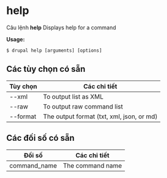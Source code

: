 # help
Câu lệnh **help** Displays help for a command

**Usage:**
```
$ drupal help [arguments] [options] 
```

## Các tùy chọn có sẵn
Tùy chọn | Các chi tiết
-------|-------------
--xml | To output list as XML
--raw | To output raw command list
--format | The output format (txt, xml, json, or md)

## Các đối số có sẵn
Đối số | Các chi tiết
---------|-------------
command_name | The command name
